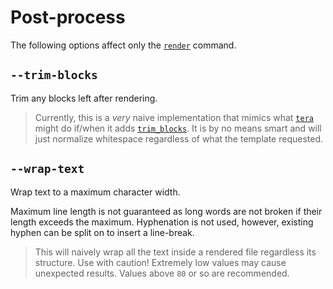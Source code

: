 # Post-process

The following options affect only the [`render`][render] command.

## `--trim-blocks`

Trim any blocks left after rendering.

> <i class="fa fa-exclamation-circle"></i> Currently, this is a _very_ naive
> implementation that mimics what [`tera`][tera] might do if/when it adds
> [`trim_blocks`][github-tera]. It is by no means smart and will just normalize
> whitespace regardless of what the template requested.

## `--wrap-text`

Wrap text to a maximum character width.

Maximum line length is not guaranteed as long words are not broken if their
length exceeds the maximum. Hyphenation is not used, however, existing hyphen
can be split on to insert a line-break.

> <i class="fa fa-exclamation-circle"></i> This will naively wrap all the
> text inside a rendered file regardless its structure. Use with caution!
> Extremely low values may cause unexpected results. Values above `80` or so
> are recommended.

[render]: ./01-commands.md#render
[github-tera]: https://github.com/Keats/tera/issues/637
[tera]: https://docs.rs/tera/latest/tera/
